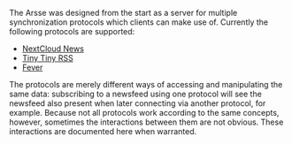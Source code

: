 The Arsse was designed from the start as a server for multiple synchronization protocols which clients can make use of. Currently the following protocols are supported:

- [NextCloud News](NextCloud_News)
- [Tiny Tiny RSS](Tiny_Tiny_RSS)
- [Fever](Fever)

The protocols are merely different ways of accessing and manipulating the same data: subscribing to a newsfeed using one protocol will see the newsfeed also present when later connecting via another protocol, for example. Because not all protocols work according to the same concepts, however, sometimes the interactions between them are not obvious. These interactions are documented here when warranted.
